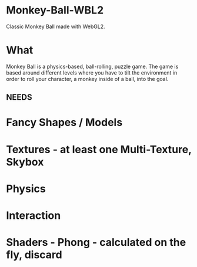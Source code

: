 # Monkey-Ball-WBL2
Classic Monkey Ball made with WebGL2.

# What
Monkey Ball is a physics-based, ball-rolling, puzzle game. The game is based around different levels where you have to tilt the environment in order to roll your character, a monkey inside of a ball, into the goal.

## NEEDS

# Fancy Shapes / Models

# Textures - at least one Multi-Texture, Skybox

# Physics

# Interaction

# Shaders - Phong - calculated on the fly, discard
